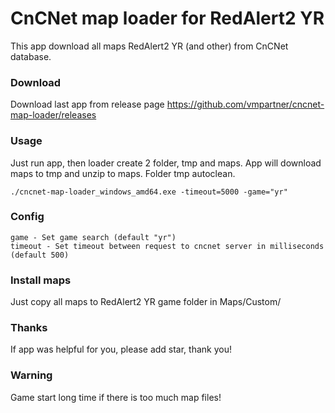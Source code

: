 # CnCNet map loader for RedAlert2 YR
This app download all maps RedAlert2 YR (and other) from CnCNet database.


### Download
Download last app from release page https://github.com/vmpartner/cncnet-map-loader/releases


### Usage
Just run app, then loader create 2 folder, tmp and maps. App will download maps to tmp and unzip to maps.
Folder tmp autoclean.
```
./cncnet-map-loader_windows_amd64.exe -timeout=5000 -game="yr"
```

### Config
```
game - Set game search (default "yr")
timeout - Set timeout between request to cncnet server in milliseconds (default 500)
```

### Install maps
Just copy all maps to RedAlert2 YR game folder in Maps/Custom/

### Thanks
If app was helpful for you, please add star, thank you!

### Warning
Game start long time if there is too much map files!
